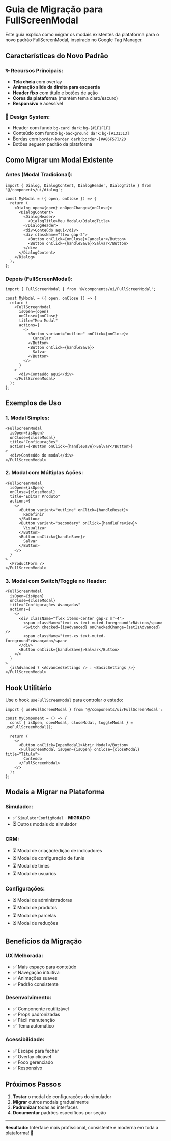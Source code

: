 # Guia de Migração para FullScreenModal

Este guia explica como migrar os modais existentes da plataforma para o novo padrão FullScreenModal, inspirado no Google Tag Manager.

## Características do Novo Padrão

### ✨ **Recursos Principais:**
- **Tela cheia** com overlay
- **Animação slide da direita para esquerda**
- **Header fixo** com título e botões de ação
- **Cores da plataforma** (mantém tema claro/escuro)
- **Responsivo** e acessível

### 🎨 **Design System:**
- Header com fundo `bg-card dark:bg-[#1F1F1F]`
- Conteúdo com fundo `bg-background dark:bg-[#131313]`
- Bordas com `border-border dark:border-[#A86F57]/20`
- Botões seguem padrão da plataforma

## Como Migrar um Modal Existente

### **Antes (Modal Tradicional):**
```tsx
import { Dialog, DialogContent, DialogHeader, DialogTitle } from '@/components/ui/dialog';

const MyModal = ({ open, onClose }) => {
  return (
    <Dialog open={open} onOpenChange={onClose}>
      <DialogContent>
        <DialogHeader>
          <DialogTitle>Meu Modal</DialogTitle>
        </DialogHeader>
        <div>Conteúdo aqui</div>
        <div className="flex gap-2">
          <Button onClick={onClose}>Cancelar</Button>
          <Button onClick={handleSave}>Salvar</Button>
        </div>
      </DialogContent>
    </Dialog>
  );
};
```

### **Depois (FullScreenModal):**
```tsx
import { FullScreenModal } from '@/components/ui/FullScreenModal';

const MyModal = ({ open, onClose }) => {
  return (
    <FullScreenModal
      isOpen={open}
      onClose={onClose}
      title="Meu Modal"
      actions={
        <>
          <Button variant="outline" onClick={onClose}>
            Cancelar
          </Button>
          <Button onClick={handleSave}>
            Salvar
          </Button>
        </>
      }
    >
      <div>Conteúdo aqui</div>
    </FullScreenModal>
  );
};
```

## Exemplos de Uso

### **1. Modal Simples:**
```tsx
<FullScreenModal
  isOpen={isOpen}
  onClose={closeModal}
  title="Configurações"
  actions={<Button onClick={handleSave}>Salvar</Button>}
>
  <div>Conteúdo do modal</div>
</FullScreenModal>
```

### **2. Modal com Múltiplas Ações:**
```tsx
<FullScreenModal
  isOpen={isOpen}
  onClose={closeModal}
  title="Editar Produto"
  actions={
    <>
      <Button variant="outline" onClick={handleReset}>
        Redefinir
      </Button>
      <Button variant="secondary" onClick={handlePreview}>
        Visualizar
      </Button>
      <Button onClick={handleSave}>
        Salvar
      </Button>
    </>
  }
>
  <ProductForm />
</FullScreenModal>
```

### **3. Modal com Switch/Toggle no Header:**
```tsx
<FullScreenModal
  isOpen={isOpen}
  onClose={closeModal}
  title="Configurações Avançadas"
  actions={
    <>
      <div className="flex items-center gap-2 mr-4">
        <span className="text-xs text-muted-foreground">Básico</span>
        <Switch checked={isAdvanced} onCheckedChange={setIsAdvanced} />
        <span className="text-xs text-muted-foreground">Avançado</span>
      </div>
      <Button onClick={handleSave}>Salvar</Button>
    </>
  }
>
  {isAdvanced ? <AdvancedSettings /> : <BasicSettings />}
</FullScreenModal>
```

## Hook Utilitário

Use o hook `useFullScreenModal` para controlar o estado:

```tsx
import { useFullScreenModal } from '@/components/ui/FullScreenModal';

const MyComponent = () => {
  const { isOpen, openModal, closeModal, toggleModal } = useFullScreenModal();
  
  return (
    <>
      <Button onClick={openModal}>Abrir Modal</Button>
      <FullScreenModal isOpen={isOpen} onClose={closeModal} title="Título">
        Conteúdo
      </FullScreenModal>
    </>
  );
};
```

## Modais a Migrar na Plataforma

### **Simulador:**
- ✅ `SimulatorConfigModal` - **MIGRADO**
- ⏳ Outros modais do simulador

### **CRM:**
- ⏳ Modal de criação/edição de indicadores
- ⏳ Modal de configuração de funis
- ⏳ Modal de times
- ⏳ Modal de usuários

### **Configurações:**
- ⏳ Modal de administradoras
- ⏳ Modal de produtos
- ⏳ Modal de parcelas
- ⏳ Modal de reduções

## Benefícios da Migração

### **UX Melhorada:**
- ✅ Mais espaço para conteúdo
- ✅ Navegação intuitiva
- ✅ Animações suaves
- ✅ Padrão consistente

### **Desenvolvimento:**
- ✅ Componente reutilizável
- ✅ Props padronizadas
- ✅ Fácil manutenção
- ✅ Tema automático

### **Acessibilidade:**
- ✅ Escape para fechar
- ✅ Overlay clicável
- ✅ Foco gerenciado
- ✅ Responsivo

## Próximos Passos

1. **Testar** o modal de configurações do simulador
2. **Migrar** outros modais gradualmente
3. **Padronizar** todas as interfaces
4. **Documentar** padrões específicos por seção

---

**Resultado:** Interface mais profissional, consistente e moderna em toda a plataforma! 🚀